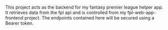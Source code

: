This project acts as the backend for my fantasy premier league helper app. It retrieves data from the fpl api and is controlled from my fpl-web-app-frontend project.
The endpoints contained here will be secured using a Bearer token.
